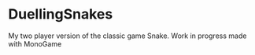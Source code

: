 # DuellingSnakes

My two player version of the classic game Snake. Work in progress made with MonoGame
